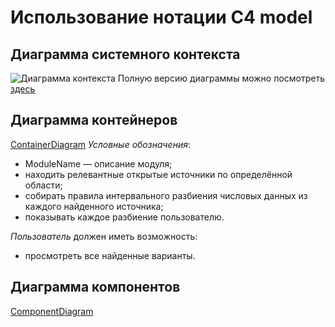 # Использование нотации C4 model
## Диаграмма системного контекста
![Диаграмма контекста](ContextDiagram.svg)
Полную версию диаграммы можно посмотреть [здесь](https://s.icepanel.io/BOv5YUhxdc33g6/gNqM)
## Диаграмма контейнеров
[ContainerDiagram](https://s.icepanel.io/BOv5YUhxdc33g6/9P0P)
*Условные обозначения*:
  * ModuleName — описание модуля;
  * находить релевантные открытые источники по определённой области;
  * собирать правила интервального разбиения числовых данных из каждого найденного источника;
  * показывать каждое разбиение пользователю.

*Пользователь* должен иметь возможность:
  * просмотреть все найденные варианты.
## Диаграмма компонентов
[ComponentDiagram](example.com)
